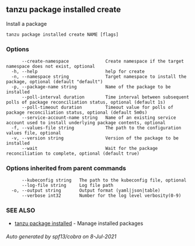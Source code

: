 ## tanzu package installed create

Install a package

```
tanzu package installed create NAME [flags]
```

### Options

```
      --create-namespace              Create namespace if the target namespace does not exist, optional
  -h, --help                          help for create
  -n, --namespace string              Target namespace to install the package, optional (default "default")
  -p, --package-name string           Name of the package to be installed
      --poll-interval duration        Time interval between subsequent polls of package reconciliation status, optional (default 1s)
      --poll-timeout duration         Timeout value for polls of package reconciliation status, optional (default 5m0s)
      --service-account-name string   Name of an existing service account used to install underlying package contents, optional
  -f, --values-file string            The path to the configuration values file, optional
  -v, --version string                Version of the package to be installed
      --wait                          Wait for the package reconciliation to complete, optional (default true)
```

### Options inherited from parent commands

```
      --kubeconfig string   The path to the kubeconfig file, optional
      --log-file string     Log file path
  -o, --output string       Output format (yaml|json|table)
      --verbose int32       Number for the log level verbosity(0-9)
```

### SEE ALSO

* [tanzu package installed](tanzu_package_installed.md)	 - Manage installed packages

###### Auto generated by spf13/cobra on 8-Jul-2021
